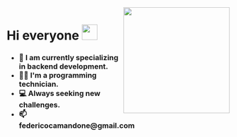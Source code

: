 <img id='gif' align="right" src="https://media.giphy.com/media/CrFLL3CnRpw5ddlBMm/giphy.gif" width="240">
<header align="left">
    <h1 align="left">Hi everyone <img src="https://media.giphy.com/media/hvRJCLFzcasrR4ia7z/giphy.gif" width="35"></h1>
    <h3 align="left">
        <ul>
            <li>🔭 I am currently specializing in backend development.</li>
            <li>👨‍🎓 I'm a programming technician.</li>
            <li>💻 Always seeking new challenges.</li>
            <li>📫 federicocamandone@gmail.com</li>
        </ul>
    </h3>
</header>

